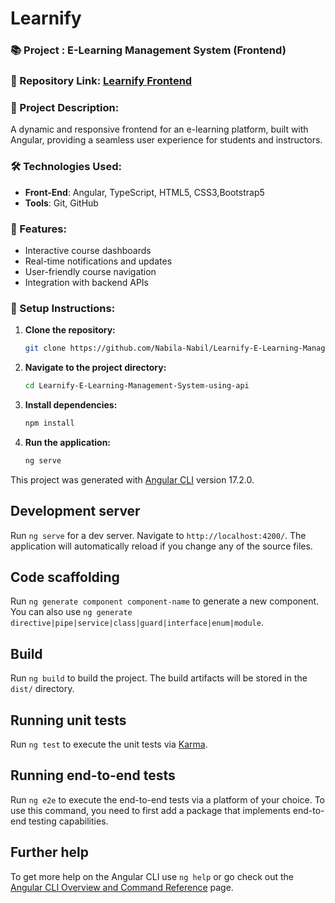 
# Learnify 

### 📚 Project :  E-Learning Management System (Frontend)

### 📂 Repository Link: [Learnify Frontend](https://github.com/Nabila-Nabil/Learnify-Frontend-E-Learning-Management-System)

### 📜 Project Description:
A dynamic and responsive frontend for an e-learning platform, built with Angular, providing a seamless user experience for students and instructors.

### 🛠 Technologies Used:
- **Front-End**: Angular, TypeScript, HTML5, CSS3,Bootstrap5
- **Tools**: Git, GitHub

### 🌟 Features:
- Interactive course dashboards
- Real-time notifications and updates
- User-friendly course navigation
- Integration with backend APIs

### 🚀 Setup Instructions:
1. **Clone the repository:**

    ```bash
    git clone https://github.com/Nabila-Nabil/Learnify-E-Learning-Management-System-using-api
    ```

2. **Navigate to the project directory:**

    ```bash
    cd Learnify-E-Learning-Management-System-using-api
    ```

3. **Install dependencies:**

    ```bash
    npm install
    ```

4. **Run the application:**

    ```bash
    ng serve
    ```





This project was generated with [Angular CLI](https://github.com/angular/angular-cli) version 17.2.0.

## Development server

Run `ng serve` for a dev server. Navigate to `http://localhost:4200/`. The application will automatically reload if you change any of the source files.

## Code scaffolding

Run `ng generate component component-name` to generate a new component. You can also use `ng generate directive|pipe|service|class|guard|interface|enum|module`.

## Build

Run `ng build` to build the project. The build artifacts will be stored in the `dist/` directory.

## Running unit tests

Run `ng test` to execute the unit tests via [Karma](https://karma-runner.github.io).

## Running end-to-end tests

Run `ng e2e` to execute the end-to-end tests via a platform of your choice. To use this command, you need to first add a package that implements end-to-end testing capabilities.

## Further help

To get more help on the Angular CLI use `ng help` or go check out the [Angular CLI Overview and Command Reference](https://angular.io/cli) page.
